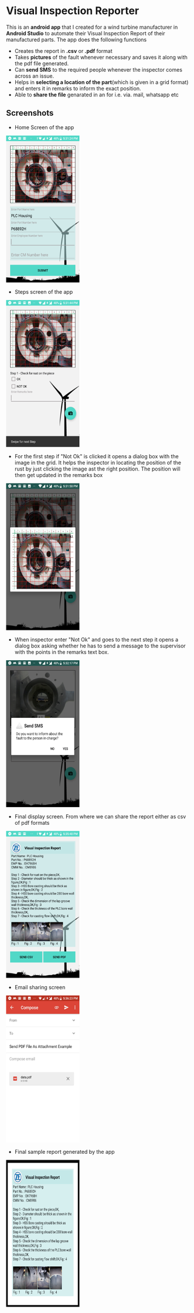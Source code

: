 # Visual Inspection Reporter
This is an **android app** that I created for a wind turbine manufacturer in **Android Studio** to automate their Visual Inspection Report of their manufactured parts.
The app does the following functions
* Creates the report in **.csv** or **.pdf** format
* Takes **pictures** of the fault whenever necessary and saves it along with the pdf file generated.
* Can **send SMS** to the required people whenever the inspector comes across an issue.
* Helps in **selecting a location of the part**(which is given in a grid format) and enters it in remarks to inform the exact position.
* Able to **share the file** genarated in an for i.e. via. mail, whatsapp etc

## Screenshots
* Home Screen of the app
<img src="home_screen.png" width="200" height="400" />

* Steps screen of the app
<img src="steps_screen.png" width="200" height="400" />

* For the first step if "Not Ok" is clicked it opens a dialog box with the image in the grid. It helps the inspector in locating the position of the rust by just clicking the image ast the right position. The position will then get updated in the remarks box
<img src="grid_from_which_location_can_be_selected.png" width="200" height="400" />

* When inspector enter "Not Ok" and goes to the next step it opens a dialog box asking whether he has to send a message to the supervisor with the points in the remarks text box.
<img src="sms_dialog.png" width="200" height="400" />

* Final display screen. From where we can share the report either as csv of pdf formats
<img src="final_display.png" width="200" height="400" />

* Email sharing screen
<img src="mail_intent.jpg" width="200" height="400" />

* Final sample report generated by the app
<img src="pdf.png" width="200" height="400" />

